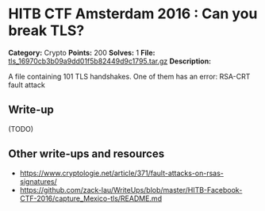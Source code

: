 # HITB CTF Amsterdam 2016 : Can you break TLS?

**Category:** Crypto
**Points:** 200
**Solves:** 1
**File:** [tls_16970cb3b09a9dd01f5b82449d9c1795.tar.gz](tls_16970cb3b09a9dd01f5b82449d9c1795.tar.gz)
**Description:**

A file containing 101 TLS handshakes. One of them has an error: RSA-CRT fault attack

## Write-up

(TODO)

## Other write-ups and resources

* https://www.cryptologie.net/article/371/fault-attacks-on-rsas-signatures/
* https://github.com/zack-lau/WriteUps/blob/master/HITB-Facebook-CTF-2016/capture_Mexico-tls/README.md
